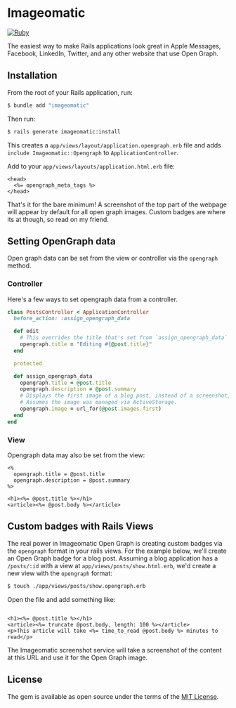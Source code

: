 # Imageomatic

[![Ruby](https://github.com/imageomatic/ruby/actions/workflows/ruby.yml/badge.svg)](https://github.com/imageomatic/ruby/actions/workflows/ruby.yml)

The easiest way to make Rails applications look great in Apple Messages, Facebook, LinkedIn, Twitter, and any other website that use Open Graph.


## Installation

From the root of your Rails application, run:

```bash
$ bundle add "imageomatic"
```

Then run:

```bash
$ rails generate imageomatic:install
```

This creates a `app/views/layout/application.opengraph.erb` file and adds `include Imageomatic::Opengraph` to `ApplicationController`.

Add to your `app/views/layouts/application.html.erb` file:

```
<head>
  <%= opengraph_meta_tags %>
</head>
```

That's it for the bare minimum! A screenshot of the top part of the webpage will appear by default for all open graph images. Custom badges are where its at though, so read on my friend.

## Setting OpenGraph data

Open graph data can be set from the view or controller via the `opengraph` method.

### Controller

Here's a few ways to set opengraph data from a controller.

```ruby
class PostsController < ApplicationController
  before_action: :assign_opengraph_data

  def edit
    # This overrides the title that's set from `assign_opengraph_data`
    opengraph.title = "Editing #{@post.title}"
  end

  protected

  def assign_opengraph_data
    opengraph.title = @post.title
    opengraph.description = @post.summary
    # Displays the first image of a blog post, instead of a screenshot, for the opengraph image.
    # Assumes the image was managed via ActiveStorage.
    opengraph.image = url_for(@post.images.first)
  end
end
```

### View

Opengraph data may also be set from the view:

```erb
<%
  opengraph.title = @post.title
  opengraph.description = @post.summary
%>

<h1><%= @post.title %></h1>
<article><%= @post.body %></article>
```

## Custom badges with Rails Views

The real power in Imageomatic Open Graph is creating custom badges via the `opengraph` format in your rails views. For the example below, we'll create an Open Graph badge for a blog post. Assuming a blog application has a `/posts/:id` with a view at `app/views/posts/show.html.erb`, we'd create a new view with the `opengraph` format:

```bash
$ touch ./app/views/posts/show.opengraph.erb
```

Open the file and add something like:

```erb

<h1><%= @post.title %></h1>
<article><%= truncate @post.body, length: 100 %></article>
<p>This article will take <%= time_to_read @post.body %> minutes to read</p>
```

The Imageomatic screenshot service will take a screenshot of the content at this URL and use it for the Open Graph image.

## License

The gem is available as open source under the terms of the [MIT License](https://opensource.org/licenses/MIT).
